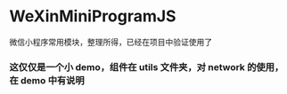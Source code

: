 # WeXinMiniProgramJS
 微信小程序常用模块，整理所得，已经在项目中验证使用了

### 这仅仅是一个小 demo，组件在 utils 文件夹，对 network 的使用，在 demo 中有说明
